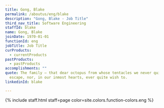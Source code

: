 ```yaml
---
title: Gong, Blake
permalink: /aboutus/eng/blake
description: "Gong, Blake - Job Title"
third_nav_title: Software Engineering
staffId: blake
name: Gong, Blake
joinDate: 1970-01-01
functionId: eng
jobTitle: Job Title
curProducts:
  - currentProducts
pastProducts:
  - pastProducts
accomplishments: ""
quote: The family – that dear octopus from whose tentacles we never quite
  escape, nor, in our inmost hearts, ever quite wish to.
linkedinId: blake

---
```


{% include staff.html staff=page color=site.colors.function-colors.eng %}

